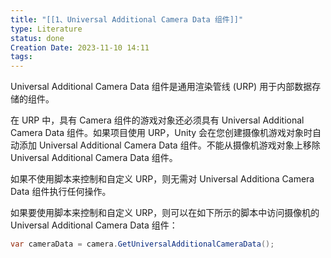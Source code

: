 ```yaml
---
title: "[[1、Universal Additional Camera Data 组件]]"
type: Literature
status: done
Creation Date: 2023-11-10 14:11
tags:
---
```

Universal Additional Camera Data 组件是通用渲染管线 (URP) 用于内部数据存储的组件。

在 URP 中，具有 Camera 组件的游戏对象还必须具有 Universal Additional Camera Data 组件。如果项目使用 URP，Unity 会在您创建摄像机游戏对象时自动添加 Universal Additional Camera Data 组件。不能从摄像机游戏对象上移除 Universal Additional Camera Data 组件。

如果不使用脚本来控制和自定义 URP，则无需对 Universal Additiona Camera Data 组件执行任何操作。

如果要使用脚本来控制和自定义 URP，则可以在如下所示的脚本中访问摄像机的 Universal Additional Camera Data 组件：
```csharp
var cameraData = camera.GetUniversalAdditionalCameraData();
```
